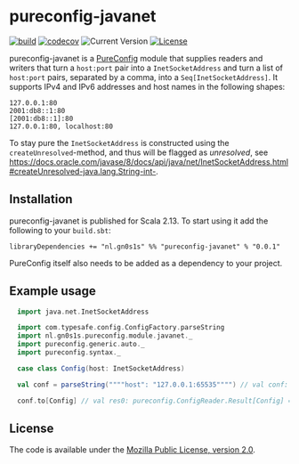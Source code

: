 # pureconfig-javanet

[![build](https://github.com/Philippus/pureconfig-javanet/workflows/build/badge.svg)](https://github.com/Philippus/pureconfig-javanet/actions/workflows/scala.yml?query=workflow%3Abuild+branch%3Amain)
[![codecov](https://codecov.io/gh/Philippus/pureconfig-javanet/branch/main/graph/badge.svg)](https://codecov.io/gh/Philippus/pureconfig-javanet)
![Current Version](https://img.shields.io/badge/version-0.0.1-brightgreen.svg?style=flat "0.0.1")
[![License](https://img.shields.io/badge/License-MPL%202.0-blue.svg?style=flat "MPL 2.0")](LICENSE)

pureconfig-javanet is a [PureConfig](https://pureconfig.github.io/docs/) module that supplies readers and writers that
turn a `host:port` pair into a `InetSocketAddress` and turn a list of `host:port` pairs, separated by a comma, into a
`Seq[InetSocketAddress]`. It supports IPv4 and IPv6 addresses and host names in the following shapes:

```
127.0.0.1:80
2001:db8::1:80
[2001:db8::1]:80
127.0.0.1:80, localhost:80
```

To stay pure the `InetSocketAddress` is constructed using the `createUnresolved`-method, and thus will be flagged as
_unresolved_, see https://docs.oracle.com/javase/8/docs/api/java/net/InetSocketAddress.html#createUnresolved-java.lang.String-int-.

## Installation

pureconfig-javanet is published for Scala 2.13. To start using it add the following to your `build.sbt`:

```
libraryDependencies += "nl.gn0s1s" %% "pureconfig-javanet" % "0.0.1"
```

PureConfig itself also needs to be added as a dependency to your project.

## Example usage

```scala
  import java.net.InetSocketAddress

  import com.typesafe.config.ConfigFactory.parseString
  import nl.gn0s1s.pureconfig.module.javanet._
  import pureconfig.generic.auto._
  import pureconfig.syntax._

  case class Config(host: InetSocketAddress)

  val conf = parseString(""""host": "127.0.0.1:65535"""") // val conf: com.typesafe.config.Config = Config(SimpleConfigObject({"host":"127.0.0.1:65535"}))

  conf.to[Config] // val res0: pureconfig.ConfigReader.Result[Config] = Right(Config(127.0.0.1:65535))
```

## License
The code is available under the [Mozilla Public License, version 2.0](LICENSE).
